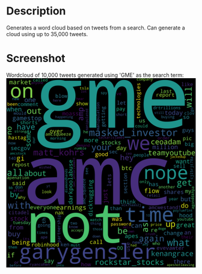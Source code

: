 # Description
Generates a word cloud based on tweets from a search. Can generate a cloud using up to 35,000 tweets.

# Screenshot

Wordcloud of 10,000 tweets generated using 'GME' as the search term:
![Screenshot](cloud.png)
